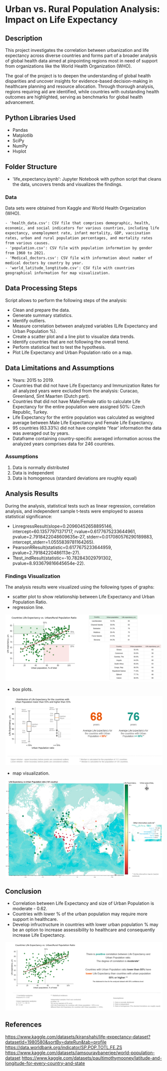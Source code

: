 # Urban vs. Rural Population Analysis: Impact on Life Expectancy

## Description
This project investigates the correlation between urbanization and life expectancy across diverse countries and forms part of a broader analysis of global health data aimed at pinpointing regions most in need of support from organizations like the World Health Organization (WHO). 

The goal of the project is to deepen the understanding of global health disparities and uncover insights for evidence-based decision-making in healthcare planning and resource allocation. Through thorough analysis, regions requiring aid are identified, while countries with outstanding health outcomes are highlighted, serving as benchmarks for global health advancement.

## Python Libraries Used
- Pandas
- Matplotlib
- SciPy
- NumPy
- Hvplot

## Folder Structure
- 'life_expectancy.ipynb': Jupyter Notebook with python script that cleans the data, uncovers trends and visualizes the findings.

### Data
Data sets were obtained from Kaggle and World Health Organization (WHO).

    - 'health_data.csv': CSV file that comprises demographic, health, economic, and social indicators for various countries, including life expectancy, unemployment rate, infant mortality, GDP, vaccination rates, urban and rural population percentages, and mortality rates from various causes. 
    - 'population.csv': CSV file with population information by gender from 1960 to 2021.
    - 'Medical_doctors.csv': CSV file with information about number of medical doctors by country by year. 
    - 'world_latitude_longtitude.csv': CSV file with countries geographical information for map visualization.

## Data Processing Steps
Script allows to perform the following steps of the analysis:

- Clean and prepare the data.
- Generate summary statistics.
- Identify outliers.
- Measure correlation between analyzed variables (Life Expectancy and Urban Population %).
- Create a scatter plot and a line plot to visualize data trends.
- Identify countries that are not following the overall trend.
- Perform statistical test to test the hypothesis. 
- Plot Life Expectancy and Urban Population ratio on a map.

## Data Limitations and Assumptions
- Years: 2015 to 2019.
- Countries that did not have Life Expectancy and Immunization Rates for all analyzed years were excluded from the analysis:
Curacao,
Greenland,
Sint Maarten (Dutch part).
- Countries that did not have Male/Female ratio to calculate Life Expectancy for the entire population were assigned 50%:
Czech Republic,
Turkey.
- Life Expectancy for the entire population was calculated as weighted average between Male Life Expectancy and Female Life Expectancy. 
- 95 countries (63.33%) did not have complete ‘Year’ information the data was averaged out by years.
- Dataframe containing country-specific averaged information across the analyzed years comprises data for 246 countries.

### Assumptions
1. Data is normally distributed
2. Data is independent
3. Data is homogenous (standard deviations are roughly equal)

## Analysis Results

During the analysis, statistical tests such as linear regression, correlation analysis, and independent sample t-tests were employed to assess statistical significance:
- LinregressResult(slope=0.20960452658895146, intercept=60.13577971371717, rvalue=0.6177675233644961, pvalue=2.7918422048609635e-27, stderr=0.017080576290189883, intercept_stderr=1.0555839781164265).
- PearsonRResult(statistic=0.6177675233644959, pvalue=2.79184220486113e-27).
- Ttest_indResult(statistic=-10.782843029791302, pvalue=8.933679816645654e-22).

### Findings Visualization

The analysis results were visualized using the following types of graphs:

- scatter plot to show relationship between Life Expectancy and Urban Population Ratio.
- regression line.

![Getting Started](Images/countries_list.png)

- box plots.

![Getting Started](Images/life_span_comparison.png)

- map visualization.

![Getting Started](Images/map.png)


## Conclusion

- Correlation between Life Expectancy and size of Urban Population is moderate - 0.62.
- Countries with lower % of the urban population may require more support in healthcare.
- Develop infructructure in countries with lower urban population % may be an option to increase assessibility to healthcare and consequently increase Life Expectancy.

![Getting Started](Images/overview_slide.png)


## References
https://www.kaggle.com/datasets/kiranshahi/life-expectancy-dataset?datasetId=1980580&sortBy=dateRun&tab=profile
https://data.worldbank.org/indicator/SP.POP.TOTL.FE.ZS
https://www.kaggle.com/datasets/iamsouravbanerjee/world-population-dataset
https://www.kaggle.com/datasets/paultimothymooney/latitude-and-longitude-for-every-country-and-state

